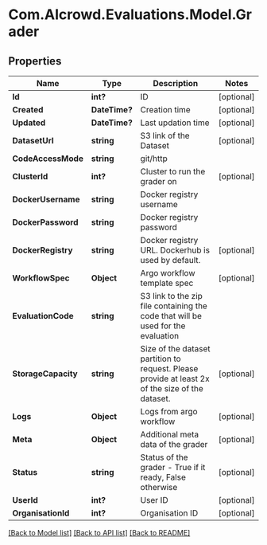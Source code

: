 # Com.AIcrowd.Evaluations.Model.Grader
## Properties

Name | Type | Description | Notes
------------ | ------------- | ------------- | -------------
**Id** | **int?** | ID | [optional] 
**Created** | **DateTime?** | Creation time | [optional] 
**Updated** | **DateTime?** | Last updation time | [optional] 
**DatasetUrl** | **string** | S3 link of the Dataset | [optional] 
**CodeAccessMode** | **string** | git/http | 
**ClusterId** | **int?** | Cluster to run the grader on | [optional] 
**DockerUsername** | **string** | Docker registry username | 
**DockerPassword** | **string** | Docker registry password | 
**DockerRegistry** | **string** | Docker registry URL. Dockerhub is used by default. | [optional] 
**WorkflowSpec** | **Object** | Argo workflow template spec | [optional] 
**EvaluationCode** | **string** | S3 link to the zip file containing the code that will be used for the evaluation | 
**StorageCapacity** | **string** | Size of the dataset partition to request. Please provide at least 2x of the size of the dataset. | [optional] 
**Logs** | **Object** | Logs from argo workflow | [optional] 
**Meta** | **Object** | Additional meta data of the grader | [optional] 
**Status** | **string** | Status of the grader - True if it ready, False otherwise | [optional] 
**UserId** | **int?** | User ID | [optional] 
**OrganisationId** | **int?** | Organisation ID | [optional] 

[[Back to Model list]](../README.md#documentation-for-models) [[Back to API list]](../README.md#documentation-for-api-endpoints) [[Back to README]](../README.md)


